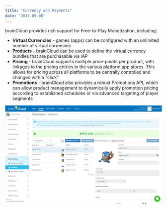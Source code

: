 ```yaml
---
title: "Currency and Payments"
date: "2014-09-08"
---
```


brainCloud provides rich support for Free-to-Play Monetization, including:

- **Virtual Currencies** - games (apps) can be configured with an unlimited number of virtual currencies
- **Products** - brainCloud can be used to define the virtual currency bundles that are purchasable via IAP
- **Pricing** - brainCloud supports multiple price-points per product, with linkages to the pricing entries in the various platform app stores. This allows for pricing across all platforms to be centrally controlled and changed with a "click".
- **Promotions** - brainCloud also provides a robust Promotions API, which can allow product management to dynamically apply promotion pricing according to established schedules or via advanced targeting of player segments

[![brainCloud](images/brainCloud_dashboard_product.jpg)](/apidocs/wp-content/uploads/2016/08/brainCloud_dashboard_product.jpg)

